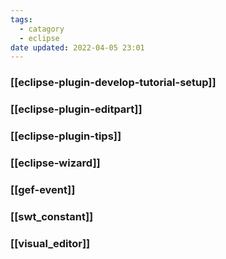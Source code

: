 ```yaml
---
tags:
  - catagory
  - eclipse
date updated: 2022-04-05 23:01
---
```


### [[eclipse-plugin-develop-tutorial-setup]]

### [[eclipse-plugin-editpart]]

### [[eclipse-plugin-tips]]

### [[eclipse-wizard]]

### [[gef-event]]

### [[swt_constant]]

### [[visual_editor]]

